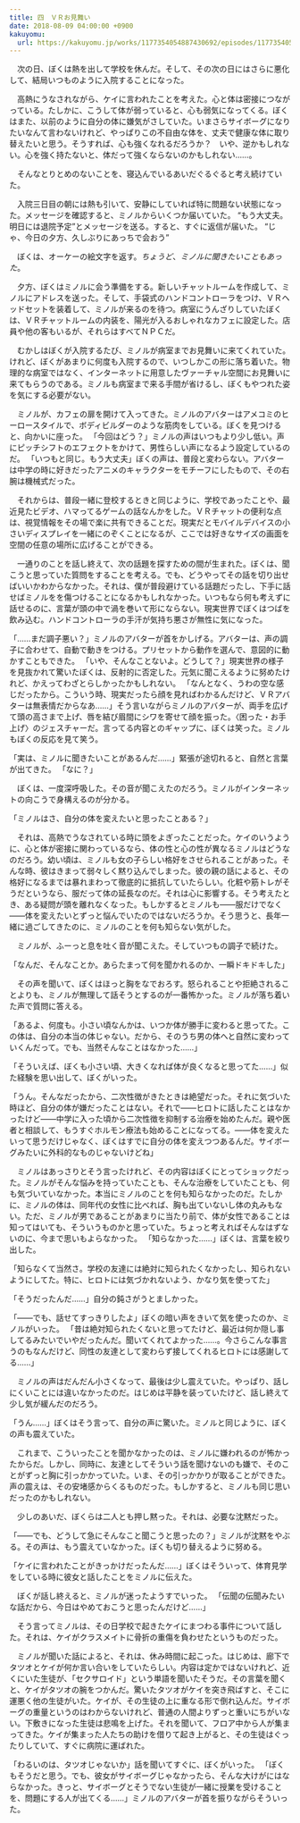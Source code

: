 ```yaml
---
title: 四　ＶＲお見舞い
date: 2018-08-09 04:00:00 +0900
kakuyomu:
  url: https://kakuyomu.jp/works/1177354054887430692/episodes/1177354054887430839
---
```


　次の日、ぼくは熱を出して学校を休んだ。そして、その次の日にはさらに悪化して、結局いつものように入院することになった。

　高熱にうなされながら、ケイに言われたことを考えた。心と体は密接につながっている。たしかに、こうして体が弱っていると、心も弱気になってくる。ぼくはまた、以前のように自分の体に嫌気がさしていた。いまさらサイボーグになりたいなんて言わないけれど、やっぱりこの不自由な体を、丈夫で健康な体に取り替えたいと思う。そうすれば、心も強くなれるだろうか？　いや、逆かもしれない。心を強く持たないと、体だって強くならないのかもしれない……。

　そんなとりとめのないことを、寝込んでいるあいだぐるぐると考え続けていた。

　入院三日目の朝には熱も引いて、安静にしていれば特に問題ない状態になった。メッセージを確認すると、ミノルからいくつか届いていた。
“もう大丈夫。明日には退院予定”とメッセージを送る。すると、すぐに返信が届いた。
“じゃ、今日の夕方、久しぶりにあっちで会おう”

　ぼくは、オーケーの絵文字を返す。*ちょうど*、*ミノルに聞きたいこともあった*。

　夕方、ぼくはミノルに会う準備をする。新しいチャットルームを作成して、ミノルにアドレスを送った。そして、手袋式のハンドコントローラをつけ、ＶＲヘッドセットを装着して、ミノルが来るのを待つ。病室にうんざりしていたぼくは、ＶＲチャットルームの内装を、陽光が入るおしゃれなカフェに設定した。店員や他の客もいるが、それらはすべてＮＰＣだ。

　むかしはぼくが入院するたび、ミノルが病室までお見舞いに来てくれていた。けれど、ぼくがあまりに何度も入院するので、いつしかこの形に落ち着いた。物理的な病室ではなく、インターネットに用意したヴァーチャル空間にお見舞いに来てもらうのである。ミノルも病室まで来る手間が省けるし、ぼくもやつれた姿を気にする必要がない。

　ミノルが、カフェの扉を開けて入ってきた。ミノルのアバターはアメコミのヒーロースタイルで、ボディビルダーのような筋肉をしている。ぼくを見つけると、向かいに座った。
「今回はどう？」ミノルの声はいつもより少し低い。声にピッチシフトのエフェクトをかけて、男性らしい声になるよう設定しているのだ。
「いつもと同じ。もう大丈夫」ぼくの声は、普段と変わらない。アバターは中学の時に好きだったアニメのキャラクターをモチーフにしたもので、その右腕は機械式だった。

　それからは、普段一緒に登校するときと同じように、学校であったことや、最近見たビデオ、ハマってるゲームの話なんかをした。ＶＲチャットの便利な点は、視覚情報をその場で楽に共有できることだ。現実だとモバイルデバイスの小さいディスプレイを一緒にのぞくことになるが、ここでは好きなサイズの画面を空間の任意の場所に広げることができる。

　一通りのことを話し終えて、次の話題を探すための間が生まれた。ぼくは、聞こうと思っていた質問をすることを考える。でも、どうやってその話を切り出せばいいかわからなかった。それは、僕が普段避けている話題だったし、下手に話せばミノルをを傷つけることになるかもしれなかった。いつもなら何も考えずに話せるのに、言葉が頭の中で渦を巻いて形にならない。現実世界でぼくはつばを飲み込む。ハンドコントローラの手汗が気持ち悪さが無性に気になった。

「……まだ調子悪い？」ミノルのアバターが首をかしげる。アバターは、声の調子に合わせて、自動で動きをつける。プリセットから動作を選んで、意図的に動かすこともできた。
「いや、そんなことないよ。どうして？」現実世界の様子を見抜かれて驚いたぼくは、反射的に否定した。元気に聞こえるように努めたけれど、かえってわざとらしかったかもしれない。
「なんとなく、うわの空な感じだったから。こういう時、現実だったら顔を見ればわかるんだけど、ＶＲアバターは無表情だからなあ……」そう言いながらミノルのアバターが、両手を広げて頭の高さまで上げ、唇を結び眉間にシワを寄せて顔を振った。〈困った・お手上げ〉のジェスチャーだ。言ってる内容とのギャップに、ぼくは笑った。ミノルもぼくの反応を見て笑う。

「実は、ミノルに聞きたいことがあるんだ……」緊張が途切れると、自然と言葉が出てきた。
「なに？」

　ぼくは、一度深呼吸した。その音が聞こえたのだろう。ミノルがインターネットの向こうで身構えるのが分かる。

「ミノルはさ、自分の体を変えたいと思ったことある？」

　それは、高熱でうなされている時に頭をよぎったことだった。ケイのいうように、心と体が密接に関わっているなら、体の性と心の性が異なるミノルはどうなのだろう。幼い頃は、ミノルも女の子らしい格好をさせられることがあった。そんな時、彼はきまって弱々しく黙り込んでしまった。彼の親の話によると、その格好になるまでは暴れまわって徹底的に抵抗していたらしい。化粧や筋トレがそうだというなら、服だって体の延長なのだ。それは心に影響する。そう考えたとき、ある疑問が頭を離れなくなった。もしかするとミノルも――服だけでなく――体を変えたいとずっと悩んでいたのではないだろうか。そう思うと、長年一緒に過ごしてきたのに、ミノルのことを何も知らない気がした。

　ミノルが、ふーっと息を吐く音が聞こえた。そしていつもの調子で続けた。

「なんだ、そんなことか。あらたまって何を聞かれるのか、一瞬ドキドキした」

　その声を聞いて、ぼくはほっと胸をなでおろす。怒られることや拒絶されることよりも、ミノルが無理して話そうとするのが一番怖かった。ミノルが落ち着いた声で質問に答える。

「あるよ、何度も。小さい頃なんかは、いつか体が勝手に変わると思ってた。この体は、自分の本当の体じゃない。だから、そのうち男の体へと自然に変わっていくんだって。でも、当然そんなことはなかった……」

「そういえば、ぼくも小さい頃、大きくなれば体が良くなると思ってた……」似た経験を思い出して、ぼくがいった。

「うん。そんなだったから、二次性徴がきたときは絶望だった。それに気づいた時ほど、自分の体が嫌だったことはない。それで――ヒロトに話したことはなかったけど――中学に入った頃から二次性徴を抑制する治療を始めたんだ。親や医者と相談して、もうすぐホルモン療法も始めることになってる。――体を変えたいって思うだけじゃなく、ぼくはすでに自分の体を変えつつあるんだ。サイボーグみたいに外科的なものじゃないけどね」

　ミノルはあっさりとそう言ったけれど、その内容はぼくにとってショックだった。ミノルがそんな悩みを持っていたことも、そんな治療をしていたことも、何も気づいていなかった。本当にミノルのことを何も知らなかったのだ。たしかに、ミノルの体は、同年代の女性に比べれば、胸も出ていないし体の丸みもない。ただ、ミノルが男であることがあまりに当たり前で、体が女性であることは知ってはいても、そういうものかと思っていた。ちょっと考えればそんなはずないのに、今まで思いもよらなかった。
「知らなかった……」ぼくは、言葉を絞り出した。

「知らなくて当然さ。学校の友達には絶対に知られたくなかったし、知られないようにしてた。特に、ヒロトには気づかれないよう、かなり気を使ってた」

「そうだったんだ……」自分の鈍さがうとましかった。

「――でも、話せてすっきりしたよ」ぼくの暗い声をきいて気を使ったのか、ミノルがいった。
「昔は絶対知られたくないと思ってたけど、最近は何か隠し事してるみたいでいやだったんだ。聞いてくれてよかった……。今さらこんな事言うのもなんだけど、同性の友達として変わらず接してくれるヒロトには感謝してる……」

　ミノルの声はだんだん小さくなって、最後は少し震えていた。やっぱり、話しにくいことには違いなかったのだ。はじめは平静を装っていたけど、話し終えて少し気が緩んだのだろう。

「うん……」ぼくはそう言って、自分の声に驚いた。ミノルと同じように、ぼくの声も震えていた。

　これまで、こういったことを聞かなかったのは、ミノルに嫌われるのが怖かったからだ。しかし、同時に、友達としてそういう話を聞けないのも嫌で、そのことがずっと胸に引っかかっていた。いま、その引っかかりが取ることができた。声の震えは、その安堵感からくるものだった。もしかすると、ミノルも同じ思いだったのかもしれない。

　少しのあいだ、ぼくらは二人とも押し黙った。それは、必要な沈黙だった。

「――でも、どうして急にそんなこと聞こうと思ったの？」ミノルが沈黙をやぶる。その声は、もう震えていなかった。ぼくも切り替えるように努める。

「ケイに言われたことがきっかけだったんだ……」ぼくはそういって、体育見学をしている時に彼女と話したことをミノルに伝えた。

　ぼくが話し終えると、ミノルが迷ったようすでいった。
「伝聞の伝聞みたいな話だから、今日はやめておこうと思ったんだけど……」

　そう言ってミノルは、その日学校で起きたケイにまつわる事件について話した。それは、ケイがクラスメイトに骨折の重傷を負わせたというものだった。

　ミノルが聞いた話によると、それは、休み時間に起こった。はじめは、廊下でタツオとケイが何か言い合いをしていたらしい。内容は定かではないけれど、近くにいた生徒が、「セクサロイド」という単語を聞いたそうだ。その言葉を聞くと、ケイがタツオの腕をつかんだ。驚いたタツオがケイを突き飛ばすと、そこに運悪く他の生徒がいた。ケイが、その生徒の上に重なる形で倒れ込んだ。サイボーグの重量というのはわからないけれど、普通の人間よりずっと重いにちがいない。下敷きになった生徒は悲鳴を上げた。それを聞いて、フロア中から人が集まってきた。ケイが集まった人たちの助けを借りて起き上がると、その生徒はぐったりしていて、すぐに病院に運ばれた。

「わるいのは、タツオじゃないか」話を聞いてすぐに、ぼくがいった。
「ぼくもそうだと思う。でも、彼女がサイボーグじゃなかったら、そんな大けがにはならなかった。きっと、サイボーグとそうでない生徒が一緒に授業を受けることを、問題にする人が出てくる……」ミノルのアバターが首を振りながらそういった。
